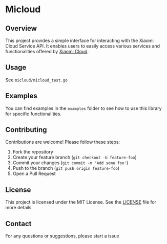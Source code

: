# Micloud

## Overview

This project provides a simple interface for interacting with the Xiaomi Cloud Service API. It enables users to easily
access various services and functionalities offered by [Xiaomi Cloud](https://i.mi.com).

## Usage

See `micloud/micloud_test.go`

## Examples

You can find examples in the `examples` folder to see how to use this library for specific functionalities.

## Contributing

Contributions are welcome! Please follow these steps:

1. Fork the repository
2. Create your feature branch (`git checkout -b feature-foo`)
3. Commit your changes (`git commit -m 'Add some foo'`)
4. Push to the branch (`git push origin feature-foo`)
5. Open a Pull Request

## License

This project is licensed under the MIT License. See
the [LICENSE](https://github.com/CLOUDERHEM/Micloud/blob/main/LICENSE) file for more details.

## Contact

For any questions or suggestions, please start a issue
